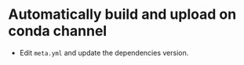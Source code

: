 # Automatically build and upload on conda channel

* Edit `meta.yml` and update the dependencies version.
